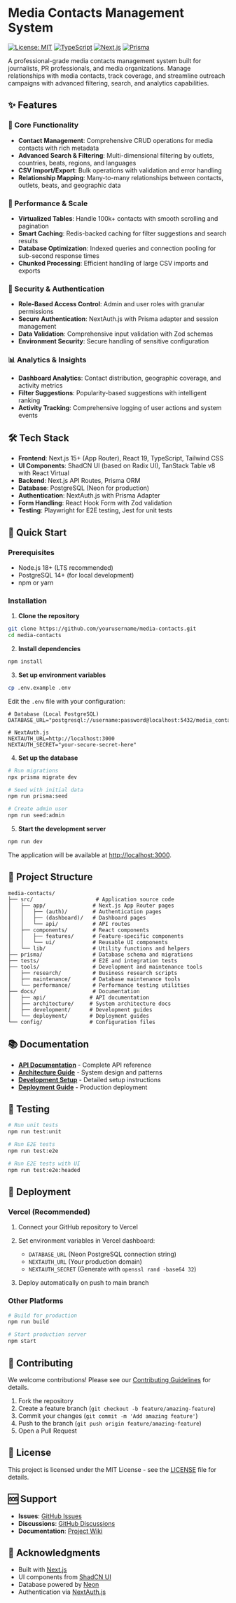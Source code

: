 # Media Contacts Management System

[![License: MIT](https://img.shields.io/badge/License-MIT-yellow.svg)](https://opensource.org/licenses/MIT)
[![TypeScript](https://img.shields.io/badge/TypeScript-5.0+-blue.svg)](https://www.typescriptlang.org/)
[![Next.js](https://img.shields.io/badge/Next.js-15+-black.svg)](https://nextjs.org/)
[![Prisma](https://img.shields.io/badge/Prisma-5.0+-2D3748.svg)](https://www.prisma.io/)

A professional-grade media contacts management system built for journalists, PR professionals, and media organizations. Manage relationships with media contacts, track coverage, and streamline outreach campaigns with advanced filtering, search, and analytics capabilities.

## ✨ Features

### 🎯 Core Functionality

- **Contact Management**: Comprehensive CRUD operations for media contacts with rich metadata
- **Advanced Search & Filtering**: Multi-dimensional filtering by outlets, countries, beats, regions, and languages
- **CSV Import/Export**: Bulk operations with validation and error handling
- **Relationship Mapping**: Many-to-many relationships between contacts, outlets, beats, and geographic data

### 🚀 Performance & Scale

- **Virtualized Tables**: Handle 100k+ contacts with smooth scrolling and pagination
- **Smart Caching**: Redis-backed caching for filter suggestions and search results
- **Database Optimization**: Indexed queries and connection pooling for sub-second response times
- **Chunked Processing**: Efficient handling of large CSV imports and exports

### 🔐 Security & Authentication

- **Role-Based Access Control**: Admin and user roles with granular permissions
- **Secure Authentication**: NextAuth.js with Prisma adapter and session management
- **Data Validation**: Comprehensive input validation with Zod schemas
- **Environment Security**: Secure handling of sensitive configuration

### 📊 Analytics & Insights

- **Dashboard Analytics**: Contact distribution, geographic coverage, and activity metrics
- **Filter Suggestions**: Popularity-based suggestions with intelligent ranking
- **Activity Tracking**: Comprehensive logging of user actions and system events

## 🛠️ Tech Stack

- **Frontend**: Next.js 15+ (App Router), React 19, TypeScript, Tailwind CSS
- **UI Components**: ShadCN UI (based on Radix UI), TanStack Table v8 with React Virtual
- **Backend**: Next.js API Routes, Prisma ORM
- **Database**: PostgreSQL (Neon for production)
- **Authentication**: NextAuth.js with Prisma Adapter
- **Form Handling**: React Hook Form with Zod validation
- **Testing**: Playwright for E2E testing, Jest for unit tests

## 🚀 Quick Start

### Prerequisites

- Node.js 18+ (LTS recommended)
- PostgreSQL 14+ (for local development)
- npm or yarn

### Installation

1. **Clone the repository**

```bash
git clone https://github.com/yourusername/media-contacts.git
cd media-contacts
```

2. **Install dependencies**

```bash
npm install
```

3. **Set up environment variables**

```bash
cp .env.example .env
```

Edit the `.env` file with your configuration:

```env
# Database (Local PostgreSQL)
DATABASE_URL="postgresql://username:password@localhost:5432/media_contacts"

# NextAuth.js
NEXTAUTH_URL=http://localhost:3000
NEXTAUTH_SECRET="your-secure-secret-here"
```

4. **Set up the database**

```bash
# Run migrations
npx prisma migrate dev

# Seed with initial data
npm run prisma:seed

# Create admin user
npm run seed:admin
```

5. **Start the development server**

```bash
npm run dev
```

The application will be available at [http://localhost:3000](http://localhost:3000).

## 📁 Project Structure

```text
media-contacts/
├── src/                    # Application source code
│   ├── app/               # Next.js App Router pages
│   │   ├── (auth)/        # Authentication pages
│   │   ├── (dashboard)/   # Dashboard pages
│   │   └── api/           # API routes
│   ├── components/        # React components
│   │   ├── features/      # Feature-specific components
│   │   └── ui/            # Reusable UI components
│   └── lib/               # Utility functions and helpers
├── prisma/                # Database schema and migrations
├── tests/                 # E2E and integration tests
├── tools/                 # Development and maintenance tools
│   ├── research/          # Business research scripts
│   ├── maintenance/       # Database maintenance tools
│   └── performance/       # Performance testing utilities
├── docs/                  # Documentation
│   ├── api/              # API documentation
│   ├── architecture/     # System architecture docs
│   ├── development/      # Development guides
│   └── deployment/       # Deployment guides
└── config/               # Configuration files
```

## 📚 Documentation

- **[API Documentation](docs/api/)** - Complete API reference
- **[Architecture Guide](docs/architecture/)** - System design and patterns
- **[Development Setup](docs/development/)** - Detailed setup instructions
- **[Deployment Guide](docs/deployment/)** - Production deployment

## 🧪 Testing

```bash
# Run unit tests
npm run test:unit

# Run E2E tests
npm run test:e2e

# Run E2E tests with UI
npm run test:e2e:headed
```

## 🚀 Deployment

### Vercel (Recommended)

1. Connect your GitHub repository to Vercel
2. Set environment variables in Vercel dashboard:
   - `DATABASE_URL` (Neon PostgreSQL connection string)
   - `NEXTAUTH_URL` (Your production domain)
   - `NEXTAUTH_SECRET` (Generate with `openssl rand -base64 32`)

3. Deploy automatically on push to main branch

### Other Platforms

```bash
# Build for production
npm run build

# Start production server
npm start
```

## 🤝 Contributing

We welcome contributions! Please see our [Contributing Guidelines](CONTRIBUTING.md) for details.

1. Fork the repository
2. Create a feature branch (`git checkout -b feature/amazing-feature`)
3. Commit your changes (`git commit -m 'Add amazing feature'`)
4. Push to the branch (`git push origin feature/amazing-feature`)
5. Open a Pull Request

## 📄 License

This project is licensed under the MIT License - see the [LICENSE](LICENSE) file for details.

## 🆘 Support

- **Issues**: [GitHub Issues](https://github.com/yourusername/media-contacts/issues)
- **Discussions**: [GitHub Discussions](https://github.com/yourusername/media-contacts/discussions)
- **Documentation**: [Project Wiki](https://github.com/yourusername/media-contacts/wiki)

## 🙏 Acknowledgments

- Built with [Next.js](https://nextjs.org/)
- UI components from [ShadCN UI](https://ui.shadcn.com/)
- Database powered by [Neon](https://neon.tech/)
- Authentication via [NextAuth.js](https://next-auth.js.org/)
